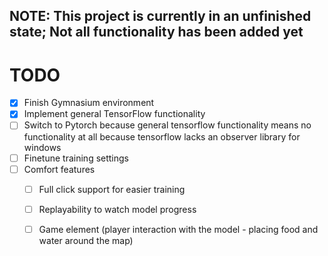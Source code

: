 ## NOTE: This project is currently in an unfinished state; Not all functionality has been added yet

# TODO
- [x] Finish Gymnasium environment
- [x] Implement general TensorFlow functionality
- [ ] Switch to Pytorch because general tensorflow functionality means no functionality at all because tensorflow lacks an observer library for windows
- [ ] Finetune training settings
- [ ] Comfort features
  - [ ] Full click support for easier training
  - [ ] Replayability to watch model progress
  - [ ] Game element (player interaction with the model - placing food and water around the map)

